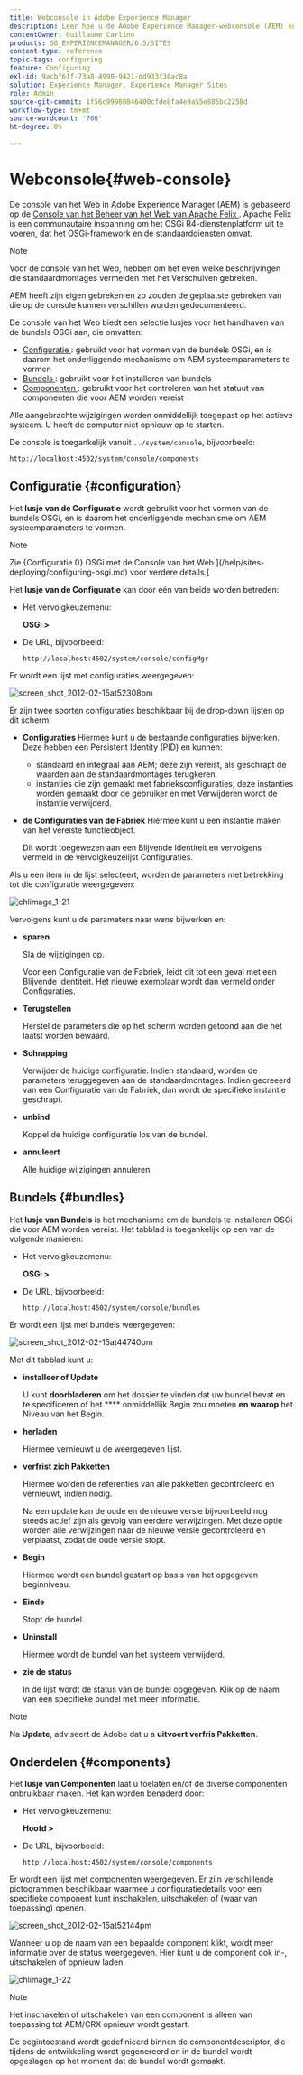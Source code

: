```yaml
---
title: Webconsole in Adobe Experience Manager
description: Leer hoe u de Adobe Experience Manager-webconsole (AEM) kunt gebruiken.
contentOwner: Guillaume Carlino
products: SG_EXPERIENCEMANAGER/6.5/SITES
content-type: reference
topic-tags: configuring
feature: Configuring
exl-id: 9acbf61f-73a8-4998-9421-dd933f30ac8a
solution: Experience Manager, Experience Manager Sites
role: Admin
source-git-commit: 1f56c99980846400cfde8fa4e9a55e885bc2258d
workflow-type: tm+mt
source-wordcount: '706'
ht-degree: 0%

---
```


# Webconsole{#web-console}

De console van het Web in Adobe Experience Manager (AEM) is gebaseerd op de [ Console van het Beheer van het Web van Apache Felix ](https://felix.apache.org/documentation/subprojects/apache-felix-web-console.html). Apache Felix is een communautaire inspanning om het OSGi R4-dienstenplatform uit te voeren, dat het OSGi-framework en de standaarddiensten omvat.

>[!NOTE]
>
>Voor de console van het Web, hebben om het even welke beschrijvingen die standaardmontages vermelden met het Verschuiven gebreken.
>
>AEM heeft zijn eigen gebreken en zo zouden de geplaatste gebreken van die op de console kunnen verschillen worden gedocumenteerd.

De console van het Web biedt een selectie lusjes voor het handhaven van de bundels OSGi aan, die omvatten:

* [ Configuratie ](#configuration): gebruikt voor het vormen van de bundels OSGi, en is daarom het onderliggende mechanisme om AEM systeemparameters te vormen
* [ Bundels ](#bundles): gebruikt voor het installeren van bundels
* [ Componenten ](#components): gebruikt voor het controleren van het statuut van componenten die voor AEM worden vereist

Alle aangebrachte wijzigingen worden onmiddellijk toegepast op het actieve systeem. U hoeft de computer niet opnieuw op te starten.

De console is toegankelijk vanuit `../system/console`, bijvoorbeeld:

`http://localhost:4502/system/console/components`

## Configuratie {#configuration}

Het **lusje van de Configuratie** wordt gebruikt voor het vormen van de bundels OSGi, en is daarom het onderliggende mechanisme om AEM systeemparameters te vormen.

>[!NOTE]
>
>Zie {Configuratie 0} OSGi met de Console van het Web ](/help/sites-deploying/configuring-osgi.md) voor verdere details.[

Het **lusje van de Configuratie** kan door één van beide worden betreden:

* Het vervolgkeuzemenu:

  **OSGi >**

* De URL, bijvoorbeeld:

  `http://localhost:4502/system/console/configMgr`

Er wordt een lijst met configuraties weergegeven:

![ screen_shot_2012-02-15at52308pm ](assets/screen_shot_2012-02-15at52308pm.png)

Er zijn twee soorten configuraties beschikbaar bij de drop-down lijsten op dit scherm:

* **Configuraties**
Hiermee kunt u de bestaande configuraties bijwerken. Deze hebben een Persistent Identity (PID) en kunnen:

   * standaard en integraal aan AEM; deze zijn vereist, als geschrapt de waarden aan de standaardmontages terugkeren.
   * instanties die zijn gemaakt met fabrieksconfiguraties; deze instanties worden gemaakt door de gebruiker en met Verwijderen wordt de instantie verwijderd.

* **de Configuraties van de Fabriek**
Hiermee kunt u een instantie maken van het vereiste functieobject.

  Dit wordt toegewezen aan een Blijvende Identiteit en vervolgens vermeld in de vervolgkeuzelijst Configuraties.

Als u een item in de lijst selecteert, worden de parameters met betrekking tot die configuratie weergegeven:

![ chlimage_1-21 ](assets/chlimage_1-21a.png)

Vervolgens kunt u de parameters naar wens bijwerken en:

* **sparen**

  Sla de wijzigingen op.

  Voor een Configuratie van de Fabriek, leidt dit tot een geval met een Blijvende Identiteit. Het nieuwe exemplaar wordt dan vermeld onder Configuraties.

* **Terugstellen**

  Herstel de parameters die op het scherm worden getoond aan die het laatst worden bewaard.

* **Schrapping**

  Verwijder de huidige configuratie. Indien standaard, worden de parameters teruggegeven aan de standaardmontages. Indien gecreeerd van een Configuratie van de Fabriek, dan wordt de specifieke instantie geschrapt.

* **unbind**

  Koppel de huidige configuratie los van de bundel.

* **annuleert**

  Alle huidige wijzigingen annuleren.

## Bundels {#bundles}

Het **lusje van Bundels** is het mechanisme om de bundels te installeren OSGi die voor AEM worden vereist. Het tabblad is toegankelijk op een van de volgende manieren:

* Het vervolgkeuzemenu:

  **OSGi >**

* De URL, bijvoorbeeld:

  `http://localhost:4502/system/console/bundles`

Er wordt een lijst met bundels weergegeven:

![ screen_shot_2012-02-15at44740pm ](assets/screen_shot_2012-02-15at44740pm.png)

Met dit tabblad kunt u:

* **installeer of Update**

  U kunt **doorbladeren** om het dossier te vinden dat uw bundel bevat en te specificeren of het **** onmiddellijk Begin zou moeten **en waarop** het Niveau van het Begin.

* **herladen**

  Hiermee vernieuwt u de weergegeven lijst.

* **verfrist zich Pakketten**

  Hiermee worden de referenties van alle pakketten gecontroleerd en vernieuwt, indien nodig.

  Na een update kan de oude en de nieuwe versie bijvoorbeeld nog steeds actief zijn als gevolg van eerdere verwijzingen. Met deze optie worden alle verwijzingen naar de nieuwe versie gecontroleerd en verplaatst, zodat de oude versie stopt.

* **Begin**

  Hiermee wordt een bundel gestart op basis van het opgegeven beginniveau.

* **Einde**

  Stopt de bundel.

* **Uninstall**

  Hiermee wordt de bundel van het systeem verwijderd.

* **zie de status**

  In de lijst wordt de status van de bundel opgegeven. Klik op de naam van een specifieke bundel met meer informatie.

>[!NOTE]
>
>Na **Update**, adviseert de Adobe dat u a **uitvoert verfris Pakketten**.

## Onderdelen {#components}

Het **lusje van Componenten** laat u toelaten en/of de diverse componenten onbruikbaar maken. Het kan worden benaderd door:

* Het vervolgkeuzemenu:

  **Hoofd >**

* De URL, bijvoorbeeld:

  `http://localhost:4502/system/console/components`

Er wordt een lijst met componenten weergegeven. Er zijn verschillende pictogrammen beschikbaar waarmee u configuratiedetails voor een specifieke component kunt inschakelen, uitschakelen of (waar van toepassing) openen.

![ screen_shot_2012-02-15at52144pm ](assets/screen_shot_2012-02-15at52144pm.png)

Wanneer u op de naam van een bepaalde component klikt, wordt meer informatie over de status weergegeven. Hier kunt u de component ook in-, uitschakelen of opnieuw laden.

![ chlimage_1-22 ](assets/chlimage_1-22a.png)

>[!NOTE]
>
>Het inschakelen of uitschakelen van een component is alleen van toepassing tot AEM/CRX opnieuw wordt gestart.
>
>De begintoestand wordt gedefinieerd binnen de componentdescriptor, die tijdens de ontwikkeling wordt gegenereerd en in de bundel wordt opgeslagen op het moment dat de bundel wordt gemaakt.
